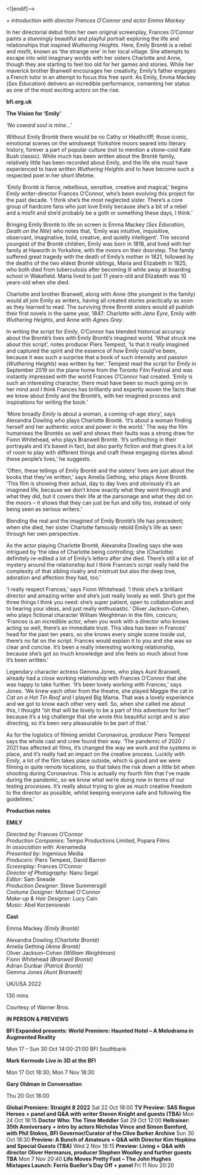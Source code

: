 

<![endif]-->

_+ introduction with director Frances O’Connor and actor Emma Mackey_

In her directorial debut from her own original screenplay, Frances O’Connor paints a stunningly beautiful and playful portrait exploring the life and relationships that inspired _Wuthering Heights_. Here, Emily Brontë is a rebel and misfit, known as ‘the strange one’ in her local village. She attempts to escape into wild imaginary worlds with her sisters Charlotte and Anne, though they are starting to feel too old for her games and stories. While her maverick brother Branwell encourages her creativity, Emily’s father engages a French tutor in an attempt to focus this free spirit. As Emily, Emma Mackey (_Sex Education_) delivers an incredible performance, cementing her status as one of the most exciting actors on the rise.

**bfi.org.uk**

**The Vision for ‘Emily’**

_‘No coward soul is mine…’_

Without Emily Brontë there would be no Cathy or Heathcliff; those iconic, emotional scenes on the windswept Yorkshire moors seared into literary history, forever a part of popular culture (not to mention a stone-cold Kate Bush classic). While much has been written about the Brontë family, relatively little has been recorded about Emily, and the life she must have experienced to have written _Wuthering Heights_ and to have become such a respected poet in her short lifetime.

‘Emily Brontë is fierce, rebellious, sensitive, creative and magical,’ begins _Emily_ writer-director Frances O’Connor, who’s been evolving this project for the past decade. ‘I think she’s the most neglected sister. There’s a core group of hardcore fans who just love Emily because she’s a bit of a rebel and a misfit and she’d probably be a goth or something these days, I think.’

Bringing Emily Brontë to life on screen is Emma Mackey (_Sex Education, Death on the Nile_) who notes that, ‘Emily was intuitive, inquisitive, observant, imaginative, bold, creative, and quietly intelligent’. The second youngest of the Brontë children, Emily was born in 1818, and lived with her family at Haworth in Yorkshire, with the moors on their doorstep. The family suffered great tragedy with the death of Emily’s mother in 1821, followed by the deaths of the two eldest Brontë siblings, Maria and Elizabeth in 1825, who both died from tuberculosis after becoming ill while away at boarding school in Wakefield. Maria lived to just 11 years-old and Elizabeth was 10 years-old when she died.

Charlotte and brother Branwell, along with Anne (the youngest in the family) would all join Emily as writers, having all created stories practically as soon as they learned to read. The surviving three Brontë sisters would all publish their first novels in the same year, 1847; Charlotte with _Jane Eyre_, Emily with _Wuthering Heights_, and Anne with _Agnes Grey_.

In writing the script for _Emily_, O’Connor has blended historical accuracy about the Brontë’s lives with Emily Brontë’s imagined world. ‘What struck me about this script’, notes producer Piers Tempest, ‘Is that it really imagined and captured the spirit and the essence of how Emily could’ve been, because it was such a surprise that a book of such intensity and passion (_Wuthering Heights_) was written by her.’ Tempest read the script for _Emily_ in September 2019 on the plane home from the Toronto Film Festival and was instantly impressed with the world Frances O’Connor had created. ‘Emily is such an interesting character, there must have been so much going on in her mind and I think Frances has brilliantly and expertly woven the facts that we know about Emily and the Brontë’s, with her imagined process and inspirations for writing the book.’

‘More broadly _Emily_ is about a woman, a coming-of-age story’, says Alexandra Dowling who plays Charlotte Brontë. ‘It’s about a woman finding herself and her authentic voice and power in the world.’ The way the film humanises the Brontës so well and shows their faults was a strong draw for Fionn Whitehead, who plays Branwell Brontë. ‘It’s unflinching in their portrayals and it’s based in fact, but also partly fiction and that gives it a lot of room to play with different things and craft these engaging stories about these people’s lives,’ he suggests.

‘Often, these tellings of Emily Brontë and the sisters’ lives are just about the books that they’ve written,’ says Amelia Gething, who plays Anne Brontë. ‘This film is showing their actual, day to day lives and obviously it’s an imagined life, because we don’t know exactly what they went through and what they did, but it covers their life at the parsonage and what they did on the moors – it shows that they can just be fun and silly too, instead of only being seen as serious writers.’

Blending the real and the imagined of Emily Brontë’s life has precedent; when she died, her sister Charlotte famously retold Emily’s life as seen through her own perspective.

As the actor playing Charlotte Brontë, Alexandra Dowling says she was intrigued by ‘the idea of Charlotte being controlling; she (Charlotte) definitely re-edited a lot of Emily’s letters after she died. There’s still a lot of mystery around the relationship but I think Frances’s script really held the complexity of that sibling rivalry and mistrust but also the deep love, adoration and affection they had, too.’

‘I really respect Frances,’ says Fionn Whitehead. ‘I think she’s a brilliant director and amazing writer and she’s just really lovely as well. She’s got the three things I think you need: she’s super patient, open to collaboration and to hearing your ideas, and just really enthusiastic.’ Oliver Jackson-Cohen, who plays fictional character William Weightman in the film, concurs; ‘Frances is an incredible actor, when you work with a director who knows acting so well, there’s an immediate trust. This idea has been in Frances’ head for the past ten years, so she knows every single scene inside out, there’s no fat on the script. Frances would explain it to you and she was so clear and concise. It’s been a really interesting working relationship, because she’s got so much knowledge and she feels so much about how it’s been written.’

Legendary character actress Gemma Jones, who plays Aunt Branwell, already had a close working relationship with Frances O’Connor that she was happy to take further. ‘It’s been lovely working with Frances,’ says Jones. ‘We knew each other from the theatre, she played Maggie the cat in _Cat on a Hot Tin Roof_ and I played Big Mama. That was a lovely experience and we got to know each other very well. So, when she called me about this, I thought “oh that will be lovely to be a part of this adventure for her!” because it’s a big challenge that she wrote this beautiful script and is also directing, so it’s been very pleasurable to be part of that.’

As for the logistics of filming amidst Coronavirus, producer Piers Tempest says the whole cast and crew found their way. ‘The pandemic of 2020 / 2021 has affected all films, it’s changed the way we work and the systems in place, and it’s really had an impact on the creative process. Luckily with _Emily_, a lot of the film takes place outside, which is good and we were filming in quite remote locations, so that takes the risk down a little bit when shooting during Coronavirus. This is actually my fourth film that I’ve made during the pandemic, so we know what we’re doing now in terms of our testing processes. It’s really about trying to give as much creative freedom to the director as possible, whilst keeping everyone safe and following the guidelines.’

**Production notes**

**EMILY**

_Directed by_: Frances O’Connor  
_Production Companies_: Tempo Productions Limited, Popara Films  
_In association with_: Arenamedia  
_Presented by_: Ingenious Media  
_Producers_: Piers Tempest, David Barron  
_Screenplay_: Frances O’Connor  
_Director of Photography_: Nanu Segal  
_Editor_: Sam Sneade  
_Production Designer_: Steve Summersgill  
_Costume Designer_: Michael O'Connor  
_Make-up & Hair Designer_: Lucy Cain  
_Music_: Abel Korzeniowski

**Cast**

Emma Mackey _(Emily Brontë)_

Alexandra Dowling _(Charlotte Brontë)_  
Amelia Gething _(Anne Brontë)_  
Oliver Jackson-Cohen _(William Weightman)_  
Fionn Whitehead _(Branwell Brontë)_  
Adrian Dunbar _(Patrick Brontë)_  
Gemma Jones _(Aunt Branwell)_

  
UK/USA 2022

130 mins

Courtesy of Warner Bros.

**IN PERSON & PREVIEWS**

**BFI Expanded presents: World Premiere: Haunted Hotel – A Melodrama in Augmented Reality**

Mon 17 – Sun 30 Oct 14:00-21:00 BFI Southbank

**Mark Kermode Live in 3D at the BFI**

Mon 17 Oct 18:30; Mon 7 Nov 18:30

**Gary Oldman in Conversation**

Thu 20 Oct 18:00

**Global Premiere: Straight 8 2022**
Sat 22 Oct 18:00
**TV Preview: SAS Rogue Heroes + panel and Q&A with writer Steven Knight and guests (TBA)**
Mon 24 Oct 18:15
**Doctor Who: The Time Meddler**
Sat 29 Oct 12:00
**Hellraiser: 35th Anniversary + intro by actors Nicholas Vince and Simon Bamford, with Phil Stokes, BFI Governor/Curator of the Clive Barker Archive**
Sun 30 Oct 18:30
**Preview: A Bunch of Amateurs + Q&A with Director Kim Hopkins and Special Guests (TBA)**
Wed 2 Nov 18:15
**Preview: Living + Q&A with director Oliver Hermanus, producer Stephen Woolley and further guests TBA**
Mon 7 Nov 20:40
**Life Moves Pretty Fast – The John Hughes Mixtapes Launch: Ferris Bueller’s Day Off + panel**
Fri 11 Nov 20:20
<!--stackedit_data:
eyJoaXN0b3J5IjpbLTExNDEzMTIyNDRdfQ==
-->